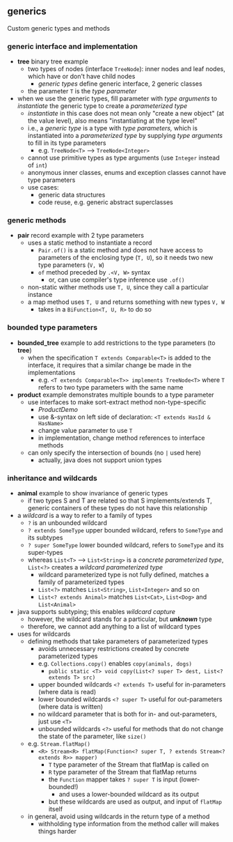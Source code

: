 ## generics
Custom generic types and methods

### generic interface and implementation

* **tree** binary tree example
  * two types of nodes (interface `TreeNode`): inner nodes and leaf nodes, which have or don't have child nodes
    * *generic types* define generic interface, 2 generic classes
  * the parameter `T` is the *type parameter*
* when we use the generic types, fill parameter with *type arguments* to *instantiate* the generic type to create a *parameterized type*
  * *instantiate* in this case does not mean only "create a new object" (at the value level), also means "instantiating at the type level"
  * i.e., a *generic type* is a type with *type parameters,* which is instantiated into a *parameterized type* by supplying *type arguments* to fill in its type parameters
    * e.g. `TreeNode<T>` --> `TreeNode<Integer>`
  * cannot use primitive types as type arguments (use `Integer` instead of `int`)
  * anonymous inner classes, enums and exception classes cannot have type parameters
  * use cases:
    * generic data structures
    * code reuse, e.g. generic abstract superclasses

### generic methods
* **pair** record example with 2 type parameters
  * uses a static method to instantiate a record
    * `Pair.of()` is a static method and does not have access to parameters of the enclosing type (`T, U`), so it needs two new type parameters (`V, W`)
    * `of` method preceded by `.<V, W>` syntax
      * or, can use compiler's type inference use `.of()`
  * non-static wither methods use `T, U`, since they call a particular instance
  * a map method uses `T, U` and returns something with new types `V, W`
    * takes in a `BiFunction<T, U, R>` to do so

### bounded type parameters
* **bounded_tree** example to add restrictions to the type parameters (to **tree**)
  * when the specification `T extends Comparable<T>` is added to the interface, it requires that a similar change be made in the implementations
    * e.g. `<T extends Comparable<T>> implements TreeNode<T>` where `T` refers to two type parameters with the same name
* **product** example demonstrates multiple bounds to a type parameter
  * use interfaces to make sort-extract method non-type-specific
    * *ProductDemo*
    * use &-syntax on left side of declaration: `<T extends HasId & HasName>`
    * change value parameter to use `T`
    * in implementation, change method references to interface methods
  * can only specify the intersection of bounds (no `|` used here)
    * actually, java does not support union types

### inheritance and wildcards
* **animal** example to show invariance of generic types
  * if two types S and T are related so that S implements/extends T, generic containers of these types do not have this relationship
* a *wildcard* is a way to refer to a family of types
  * `?` is an unbounded wildcard
  * `? extends SomeType` upper bounded wildcard, refers to `SomeType` and its subtypes
  * `? super SomeType` lower bounded wildcard, refers to `SomeType` and its super-types
  * whereas `List<T>` --> `List<String>` is a *concrete parameterized type*, `List<?>` creates a *wildcard parameterized type*
    * wildcard parameterized type is not fully defined, matches a family of parameterized types
    * `List<?>` matches `List<String>`, `List<Integer>` and so on
    * `List<? extends Animal>` matches `List<Cat>`, `List<Dog>` and `List<Animal>`
* java supports subtyping; this enables *wildcard capture*
  * however, the wildcard stands for a particular, but ***unknown*** type
  * therefore, we cannot add anything to a list of wildcard types
* uses for wildcards
  * defining methods that take parameters of parameterized types
    * avoids unnecessary restrictions created by concrete parameterized types
    * e.g. `Collections.copy()` enables `copy(animals, dogs)`
      * `public static <T> void copy(List<? super T> dest, List<? extends T> src)`
    * upper bounded wildcards `<? extends T>` useful for in-parameters (where data is read)
    * lower bounded wildcards `<? super T>` useful for out-parameters (where data is written)
    * no wildcard parameter that is both for in- and out-parameters, just use `<T>`
    * unbounded wildcards `<?>` useful for methods that do not change the state of the parameter, like `size()`
  * e.g. `Stream.flatMap()`
    * `<R> Stream<R> flatMap(Function<? super T, ? extends Stream<? extends R>> mapper)`
      * `T` type parameter of the Stream that flatMap is called on
      * `R` type parameter of the Stream that flatMap returns
      * the `Function` mapper takes `? super T` is input (lower-bounded!)
        * and uses a lower-bounded wildcard as its output
      * but these wildcards are used as output, and input of `flatMap` itself
  * in general, avoid using wildcards in the return type of a method
    * withholding type information from the method caller will makes things harder